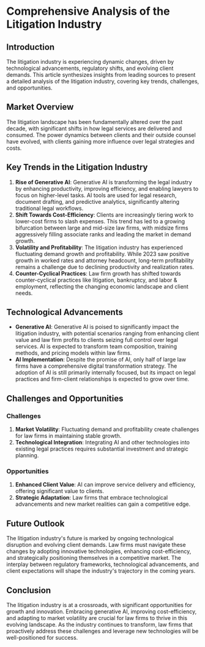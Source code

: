 # Comprehensive Analysis of the Litigation Industry

## Introduction

The litigation industry is experiencing dynamic changes, driven by technological advancements, regulatory shifts, and evolving client demands. This article synthesizes insights from leading sources to present a detailed analysis of the litigation industry, covering key trends, challenges, and opportunities.

## Market Overview

The litigation landscape has been fundamentally altered over the past decade, with significant shifts in how legal services are delivered and consumed. The power dynamics between clients and their outside counsel have evolved, with clients gaining more influence over legal strategies and costs.

## Key Trends in the Litigation Industry

1. **Rise of Generative AI**: Generative AI is transforming the legal industry by enhancing productivity, improving efficiency, and enabling lawyers to focus on higher-level tasks. AI tools are used for legal research, document drafting, and predictive analytics, significantly altering traditional legal workflows.
2. **Shift Towards Cost-Efficiency**: Clients are increasingly tiering work to lower-cost firms to slash expenses. This trend has led to a growing bifurcation between large and mid-size law firms, with midsize firms aggressively filling associate ranks and leading the market in demand growth.
3. **Volatility and Profitability**: The litigation industry has experienced fluctuating demand growth and profitability. While 2023 saw positive growth in worked rates and attorney headcount, long-term profitability remains a challenge due to declining productivity and realization rates.
4. **Counter-Cyclical Practices**: Law firm growth has shifted towards counter-cyclical practices like litigation, bankruptcy, and labor & employment, reflecting the changing economic landscape and client needs.

## Technological Advancements

- **Generative AI**: Generative AI is poised to significantly impact the litigation industry, with potential scenarios ranging from enhancing client value and law firm profits to clients seizing full control over legal services. AI is expected to transform team composition, training methods, and pricing models within law firms.
- **AI Implementation**: Despite the promise of AI, only half of large law firms have a comprehensive digital transformation strategy. The adoption of AI is still primarily internally focused, but its impact on legal practices and firm-client relationships is expected to grow over time.

## Challenges and Opportunities

### Challenges

1. **Market Volatility**: Fluctuating demand and profitability create challenges for law firms in maintaining stable growth.
2. **Technological Integration**: Integrating AI and other technologies into existing legal practices requires substantial investment and strategic planning.

### Opportunities

1. **Enhanced Client Value**: AI can improve service delivery and efficiency, offering significant value to clients.
2. **Strategic Adaptation**: Law firms that embrace technological advancements and new market realities can gain a competitive edge.

## Future Outlook

The litigation industry's future is marked by ongoing technological disruption and evolving client demands. Law firms must navigate these changes by adopting innovative technologies, enhancing cost-efficiency, and strategically positioning themselves in a competitive market. The interplay between regulatory frameworks, technological advancements, and client expectations will shape the industry's trajectory in the coming years.

## Conclusion

The litigation industry is at a crossroads, with significant opportunities for growth and innovation. Embracing generative AI, improving cost-efficiency, and adapting to market volatility are crucial for law firms to thrive in this evolving landscape. As the industry continues to transform, law firms that proactively address these challenges and leverage new technologies will be well-positioned for success.
